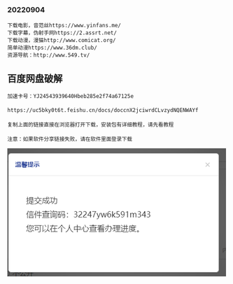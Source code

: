 ### 20220904

```
下载电影，音范丝https://www.yinfans.me/
下载字幕，伪射手网https://2.assrt.net/
下载动漫，漫猫http://www.comicat.org/
简单动漫https://www.36dm.club/
资源导航：http://www.549.tv/
```

## 百度网盘破解

```
加速卡号：YJ24543939640Hbeb285e2f74a67125e

https://uc5bky0t6t.feishu.cn/docs/doccnX2jciwrdCLvzydNQENWAYf

复制上面的链接直接在浏览器打开下载，安装包有详细教程，请先看教程

注意：如果软件分享链接失败，请在软件里面登录下载
```

![image-20221128220542505](./resource资源汇总.assets/image-20221128220542505.png)
